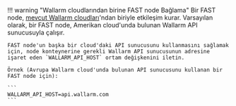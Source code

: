 !!! warning "Wallarm cloudlarından birine FAST node Bağlama"
    Bir FAST node, [mevcut Wallarm cloudları](../cloud-list.md)'ndan biriyle etkileşim kurar. Varsayılan olarak, bir FAST node, Amerikan cloud'unda bulunan Wallarm API sunucusuyla çalışır.
    
    FAST node'un başka bir cloud'daki API sunucusunu kullanmasını sağlamak için, node konteynerine gerekli Wallarm API sunucusunun adresine işaret eden `WALLARM_API_HOST` ortam değişkenini iletin.

    Örnek (Avrupa Wallarm cloud'unda bulunan API sunucusunu kullanan bir FAST node için):

    ```
    WALLARM_API_HOST=api.wallarm.com      
    ```